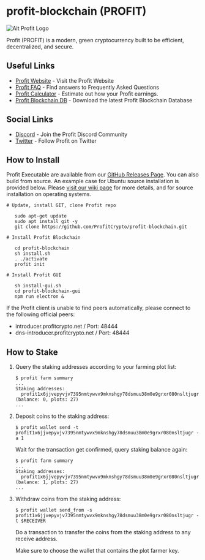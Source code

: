 # profit-blockchain (PROFIT)

![Alt Profit Logo](https://github.com/ProfitCrypto/profit-blockchain/raw/main/profit-blockchain-gui/src/assets/img/profit_circle.png)

Profit (PROFIT) is a modern, green cryptocurrency built to be efficient, decentralized, and secure.


## Useful Links

- [Profit Website](https://www.profitcrypto.net/) - Visit the Profit Website
- [Profit FAQ](https://www.profitcrypto.net/faq) - Find answers to Frequently Asked Questions
- [Profit Calculator](https://chiaforkscalculator.com/) - Estimate out how your Profit earnings.
- [Profit Blockchain DB](https://www.profitcrypto.net//blockchain_v1_mainnet.sqlite) - Download the latest Profit Blockchain Database


## Social Links
- [Discord](https://discord.gg/wVAd75mJYR) - Join the Profit Discord Community
- [Twitter](https://twitter.com/ProfitCryptoNet) - Follow Profit on Twitter


## How to Install

Profit Executable are available from our [GitHub Releases Page](https://github.com/ProfitCrypto/profit-blockchain/releases). You can also build from source. An example case for Ubuntu source installation is provided below. Please [visit our wiki page](https://github.com/ProfitCrypto/profit-blockchain/wiki) for more details, and for source installation on operating systems.

```
# Update, install GIT, clone Profit repo

   sudo apt-get update
   sudo apt install git -y
   git clone https://github.com/ProfitCrypto/profit-blockchain.git
  
# Install Profit Blockchain

   cd profit-blockchain
   sh install.sh
   . ./activate
   profit init

# Install Profit GUI

   sh install-gui.sh
   cd profit-blockchain-gui
   npm run electron &
```

If the Profit client is unable to find peers automatically, please connect to the following official peers:

- introducer.profitcrypto.net / Port: 48444
- dns-introducer.profitcrypto.net / Port: 48444


## How to Stake

1. Query the staking addresses according to your farming plot list:

   ```
   $ profit farm summary
   ...
   Staking addresses:
     profit1x6jjvepyvjv7395nmtywvx9mknshgy78dsmuu38m0e9grxr080nsltjugr (balance: 0, plots: 27)
   ...
   ```

2. Deposit coins to the staking address:

   ```
   $ profit wallet send -t profit1x6jjvepyvjv7395nmtywvx9mknshgy78dsmuu38m0e9grxr080nsltjugr -a 1
   ```

   Wait for the transaction get confirmed, query staking balance again:

   ```
   $ profit farm summary
   ...
   Staking addresses:
     profit1x6jjvepyvjv7395nmtywvx9mknshgy78dsmuu38m0e9grxr080nsltjugr (balance: 1, plots: 27)
   ...
   ```

3. Withdraw coins from the staking address:

   ```
   $ profit wallet send_from -s profit1x6jjvepyvjv7395nmtywvx9mknshgy78dsmuu38m0e9grxr080nsltjugr -t $RECEIVER
   ```

   Do a transaction to transfer the coins from the staking address to any receive address.

   Make sure to choose the wallet that contains the plot farmer key.
